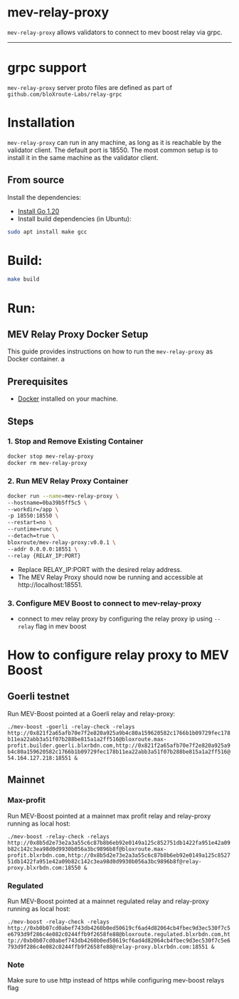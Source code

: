 # mev-relay-proxy

`mev-relay-proxy` allows validators to connect to mev boost relay via grpc.

---

# grpc support
`mev-relay-proxy` server proto files are defined as part of `github.com/bloXroute-Labs/relay-grpc`

# Installation

`mev-relay-proxy` can run in any machine, as long as it is reachable by the validator client. The default port is 18550. The most common setup is to install it in the same machine as the validator client.

## From source

Install the dependencies:

- [Install Go 1.20](https://go.dev/doc/install)
- Install build dependencies (in Ubuntu):

```bash
sudo apt install make gcc
```

# Build:

```bash
make build
```

# Run:

## MEV Relay Proxy Docker Setup

This guide provides instructions on how to run the `mev-relay-proxy` as Docker container.
a
## Prerequisites

- [Docker](https://www.docker.com/get-started) installed on your machine.

## Steps

### 1. Stop and Remove Existing Container

```bash
docker stop mev-relay-proxy
docker rm mev-relay-proxy
```

### 2. Run MEV Relay Proxy Container
```bash
docker run --name=mev-relay-proxy \
--hostname=0ba39b5ff5c5 \
--workdir=/app \
-p 18550:18550 \
--restart=no \
--runtime=runc \
--detach=true \
bloxroute/mev-relay-proxy:v0.0.1 \
--addr 0.0.0.0:18551 \
--relay {RELAY_IP:PORT}
```
- Replace RELAY_IP:PORT with the desired relay address.
- The MEV Relay Proxy should now be running and accessible at http://localhost:18551.

### 3. Configure MEV Boost to connect to mev-relay-proxy
-  connect to mev relay proxy by configuring the relay proxy ip using `--relay` flag in mev boost

# How to configure relay proxy to MEV Boost
## Goerli testnet

Run MEV-Boost pointed at a Goerli relay and relay-proxy:

``./mev-boost -goerli -relay-check -relays http://0x821f2a65afb70e7f2e820a925a9b4c80a159620582c1766b1b09729fec178b11ea22abb3a51f07b288be815a1a2ff516@bloxroute.max-profit.builder.goerli.blxrbdn.com,http://0x821f2a65afb70e7f2e820a925a9b4c80a159620582c1766b1b09729fec178b11ea22abb3a51f07b288be815a1a2ff516@54.164.127.218:18551 &
``
## Mainnet
### Max-profit
Run MEV-Boost pointed at a mainnet max profit relay and relay-proxy running as local host:

``./mev-boost -relay-check -relays http://0x8b5d2e73e2a3a55c6c87b8b6eb92e0149a125c852751db1422fa951e42a09b82c142c3ea98d0d9930b056a3bc9896b8f@bloxroute.max-profit.blxrbdn.com,http://0x8b5d2e73e2a3a55c6c87b8b6eb92e0149a125c852751db1422fa951e42a09b82c142c3ea98d0d9930b056a3bc9896b8f@relay-proxy.blxrbdn.com:18550 &
``
### Regulated
Run MEV-Boost pointed at a mainnet regulated relay and relay-proxy running as local host:

``./mev-boost -relay-check -relays http://0xb0b07cd0abef743db4260b0ed50619cf6ad4d82064cb4fbec9d3ec530f7c5e6793d9f286c4e082c0244ffb9f2658fe88@bloxroute.regulated.blxrbdn.com,http://0xb0b07cd0abef743db4260b0ed50619cf6ad4d82064cb4fbec9d3ec530f7c5e6793d9f286c4e082c0244ffb9f2658fe88@relay-proxy.blxrbdn.com:18551 &
``
### Note
Make sure to use http instead of https while configuring mev-boost relays flag